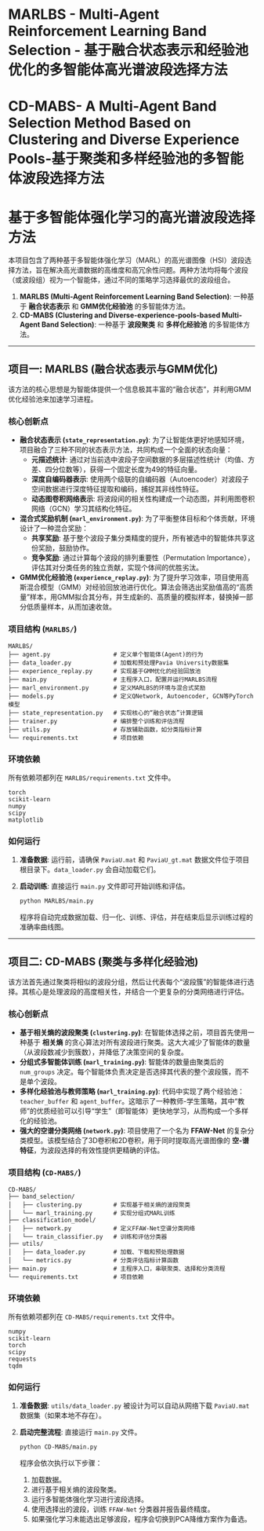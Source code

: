 # MARLBS - Multi-Agent Reinforcement Learning Band Selection - 基于融合状态表示和经验池优化的多智能体高光谱波段选择方法
# CD-MABS- A Multi-Agent Band Selection Method Based on Clustering and Diverse Experience Pools-基于聚类和多样经验池的多智能体波段选择方法

# 基于多智能体强化学习的高光谱波段选择方法

本项目包含了两种基于多智能体强化学习（MARL）的高光谱图像（HSI）波段选择方法，旨在解决高光谱数据的高维度和高冗余性问题。两种方法均将每个波段（或波段组）视为一个智能体，通过不同的策略学习选择最优的波段组合。

1.  **MARLBS (Multi-Agent Reinforcement Learning Band Selection)**: 一种基于 **融合状态表示** 和 **GMM优化经验池** 的多智能体方法。
2.  **CD-MABS (Clustering and Diverse-experience-pools-based Multi-Agent Band Selection)**: 一种基于 **波段聚类** 和 **多样化经验池** 的多智能体方法。

---

## 项目一: MARLBS (融合状态表示与GMM优化)

该方法的核心思想是为智能体提供一个信息极其丰富的“融合状态”，并利用GMM优化经验池来加速学习进程。

### 核心创新点

* **融合状态表示 (`state_representation.py`)**: 为了让智能体更好地感知环境，项目融合了三种不同的状态表示方法，共同构成一个全面的状态向量：
    * **元描述统计**: 通过对当前选中波段子空间数据的多层描述性统计（均值、方差、四分位数等），获得一个固定长度为49的特征向量。
    * **深度自编码器表示**: 使用两个级联的自编码器（Autoencoder）对波段子空间数据进行深度特征提取和编码，捕捉其非线性特征。
    * **动态图卷积网络表示**: 将波段间的相关性构建成一个动态图，并利用图卷积网络（GCN）学习其结构化特征。
* **混合式奖励机制 (`marl_environment.py`)**: 为了平衡整体目标和个体贡献，环境设计了一种混合奖励：
    * **共享奖励**: 基于整个波段子集分类精度的提升，所有被选中的智能体共享这份奖励，鼓励协作。
    * **竞争奖励**: 通过计算每个波段的排列重要性（Permutation Importance），评估其对分类任务的独立贡献，实现个体间的优胜劣汰。
* **GMM优化经验池 (`experience_replay.py`)**: 为了提升学习效率，项目使用高斯混合模型（GMM）对经验回放池进行优化。算法会筛选出奖励值高的“高质量”样本，用GMM拟合其分布，并生成新的、高质量的模拟样本，替换掉一部分低质量样本，从而加速收敛。

### 项目结构 (`MARLBS/`)

```
MARLBS/
├── agent.py                  # 定义单个智能体(Agent)的行为
├── data_loader.py            # 加载和预处理Pavia University数据集
├── experience_replay.py      # 实现基于GMM优化的经验回放池
├── main.py                   # 主程序入口，配置并运行MARLBS流程
├── marl_environment.py       # 定义MARLBS的环境与混合式奖励
├── models.py                 # 定义QNetwork, Autoencoder, GCN等PyTorch模型
├── state_representation.py   # 实现核心的“融合状态”计算逻辑
├── trainer.py                # 编排整个训练和评估流程
├── utils.py                  # 存放辅助函数，如分类指标计算
└── requirements.txt          # 项目依赖
```

### 环境依赖

所有依赖项都列在 `MARLBS/requirements.txt` 文件中。

```
torch
scikit-learn
numpy
scipy
matplotlib
```

### 如何运行

1.  **准备数据**: 运行前，请确保 `PaviaU.mat` 和 `PaviaU_gt.mat` 数据文件位于项目根目录下。`data_loader.py` 会自动加载它们。
2.  **启动训练**: 直接运行 `main.py` 文件即可开始训练和评估。

    ```bash
    python MARLBS/main.py
    ```
    程序将自动完成数据加载、归一化、训练、评估，并在结束后显示训练过程的准确率曲线图。

---

## 项目二: CD-MABS (聚类与多样化经验池)

该方法首先通过聚类将相似的波段分组，然后让代表每个“波段簇”的智能体进行选择。其核心是处理波段的高度相关性，并结合一个更复杂的分类网络进行评估。

### 核心创新点

* **基于相关熵的波段聚类 (`clustering.py`)**: 在智能体选择之前，项目首先使用一种基于 **相关熵** 的贪心算法对所有波段进行聚类。这大大减少了智能体的数量（从波段数减少到簇数），并降低了决策空间的复杂度。
* **分组式多智能体训练 (`marl_training.py`)**: 智能体的数量由聚类后的 `num_groups` 决定。每个智能体负责决定是否选择其代表的整个波段簇，而不是单个波段。
* **多样化经验池与教师策略 (`marl_training.py`)**: 代码中实现了两个经验池：`teacher_buffer` 和 `agent_buffer`。这暗示了一种教师-学生策略，其中“教师”的优质经验可以引导“学生”（即智能体）更快地学习，从而构成一个多样化的经验池。
* **强大的空谱分类网络 (`network.py`)**: 项目使用了一个名为 **FFAW-Net** 的复杂分类模型。该模型结合了3D卷积和2D卷积，用于同时提取高光谱图像的 **空-谱特征**，为波段选择的有效性提供更精确的评估。

### 项目结构 (`CD-MABS/`)

```
CD-MABS/
├── band_selection/
│   ├── clustering.py         # 实现基于相关熵的波段聚类
│   └── marl_training.py      # 实现分组式MARL训练
├── classification_model/
│   ├── network.py            # 定义FFAW-Net空谱分类网络
│   └── train_classifier.py   # 训练和评估分类器
├── utils/
│   ├── data_loader.py        # 加载、下载和预处理数据
│   └── metrics.py            # 分类评估指标计算函数
├── main.py                   # 主程序入口，串联聚类、选择和分类流程
└── requirements.txt          # 项目依赖
```

### 环境依赖

所有依赖项都列在 `CD-MABS/requirements.txt` 文件中。

```
numpy
scikit-learn
torch
scipy
requests
tqdm
```

### 如何运行

1.  **准备数据**: `utils/data_loader.py` 被设计为可以自动从网络下载 `PaviaU.mat` 数据集（如果本地不存在）。
2.  **启动完整流程**: 直接运行 `main.py` 文件。

    ```bash
    python CD-MABS/main.py
    ```
    程序会依次执行以下步骤：
    1.  加载数据。
    2.  进行基于相关熵的波段聚类。
    3.  运行多智能体强化学习进行波段选择。
    4.  使用选择出的波段，训练 `FFAW-Net` 分类器并报告最终精度。
    5.  如果强化学习未能选出足够波段，程序会切换到PCA降维方案作为备选。